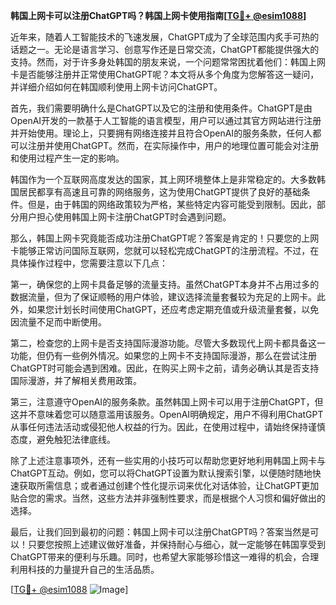 **韩国上网卡可以注册ChatGPT吗？韩国上网卡使用指南[[TG💪+ @esim1088](https://t.me/s/esim1088)]**

近年来，随着人工智能技术的飞速发展，ChatGPT成为了全球范围内炙手可热的话题之一。无论是语言学习、创意写作还是日常交流，ChatGPT都能提供强大的支持。然而，对于许多身处韩国的朋友来说，一个问题常常困扰着他们：韩国上网卡是否能够注册并正常使用ChatGPT呢？本文将从多个角度为您解答这一疑问，并详细介绍如何在韩国顺利使用上网卡访问ChatGPT。

首先，我们需要明确什么是ChatGPT以及它的注册和使用条件。ChatGPT是由OpenAI开发的一款基于人工智能的语言模型，用户可以通过其官方网站进行注册并开始使用。理论上，只要拥有网络连接并且符合OpenAI的服务条款，任何人都可以注册并使用ChatGPT。然而，在实际操作中，用户的地理位置可能会对注册和使用过程产生一定的影响。

韩国作为一个互联网高度发达的国家，其上网环境整体上是非常稳定的。大多数韩国居民都享有高速且可靠的网络服务，这为使用ChatGPT提供了良好的基础条件。但是，由于韩国的网络政策较为严格，某些特定内容可能受到限制。因此，部分用户担心使用韩国上网卡注册ChatGPT时会遇到问题。

那么，韩国上网卡究竟能否成功注册ChatGPT呢？答案是肯定的！只要您的上网卡能够正常访问国际互联网，您就可以轻松完成ChatGPT的注册流程。不过，在具体操作过程中，您需要注意以下几点：

第一，确保您的上网卡具备足够的流量支持。虽然ChatGPT本身并不占用过多的数据流量，但为了保证顺畅的用户体验，建议选择流量套餐较为充足的上网卡。此外，如果您计划长时间使用ChatGPT，还应考虑定期充值或升级流量套餐，以免因流量不足而中断使用。

第二，检查您的上网卡是否支持国际漫游功能。尽管大多数现代上网卡都具备这一功能，但仍有一些例外情况。如果您的上网卡不支持国际漫游，那么在尝试注册ChatGPT时可能会遇到困难。因此，在购买上网卡之前，请务必确认其是否支持国际漫游，并了解相关费用政策。

第三，注意遵守OpenAI的服务条款。虽然韩国上网卡可以用于注册ChatGPT，但这并不意味着您可以随意滥用该服务。OpenAI明确规定，用户不得利用ChatGPT从事任何违法活动或侵犯他人权益的行为。因此，在使用过程中，请始终保持谨慎态度，避免触犯法律底线。

除了上述注意事项外，还有一些实用的小技巧可以帮助您更好地利用韩国上网卡与ChatGPT互动。例如，您可以将ChatGPT设置为默认搜索引擎，以便随时随地快速获取所需信息；或者通过创建个性化提示词来优化对话体验，让ChatGPT更加贴合您的需求。当然，这些方法并非强制性要求，而是根据个人习惯和偏好做出的选择。

最后，让我们回到最初的问题：韩国上网卡可以注册ChatGPT吗？答案当然是可以！只要您按照上述建议做好准备，并保持耐心与细心，就一定能够在韩国享受到ChatGPT带来的便利与乐趣。同时，也希望大家能够珍惜这一难得的机会，合理利用科技的力量提升自己的生活品质。

[[TG💪+ @esim1088](https://t.me/s/esim1088) ![Image](https://i.postimg.cc/4NQfJmqS/Snipaste-2025-05-13-00-14-12.png)]